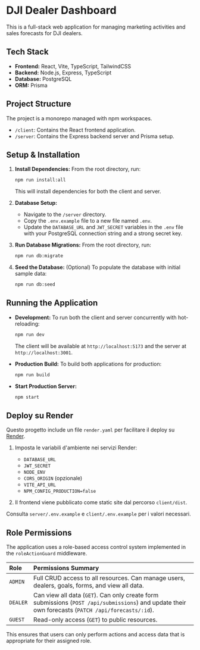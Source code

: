 # DJI Dealer Dashboard

This is a full-stack web application for managing marketing activities and sales forecasts for DJI dealers.

## Tech Stack

- **Frontend:** React, Vite, TypeScript, TailwindCSS
- **Backend:** Node.js, Express, TypeScript
- **Database:** PostgreSQL
- **ORM:** Prisma

## Project Structure

The project is a monorepo managed with npm workspaces.

- `/client`: Contains the React frontend application.
- `/server`: Contains the Express backend server and Prisma setup.

## Setup & Installation

1.  **Install Dependencies:** From the root directory, run:
    ```bash
    npm run install:all
    ```
    This will install dependencies for both the client and server.

2.  **Database Setup:**
    - Navigate to the `/server` directory.
    - Copy the `.env.example` file to a new file named `.env`.
    - Update the `DATABASE_URL` and `JWT_SECRET` variables in the `.env` file with your PostgreSQL connection string and a strong secret key.

3.  **Run Database Migrations:** From the root directory, run:
    ```bash
    npm run db:migrate
    ```

4.  **Seed the Database:** (Optional) To populate the database with initial sample data:
    ```bash
    npm run db:seed
    ```

## Running the Application

-   **Development:** To run both the client and server concurrently with hot-reloading:
    ```bash
    npm run dev
    ```
    The client will be available at `http://localhost:5173` and the server at `http://localhost:3001`.

-   **Production Build:** To build both applications for production:
    ```bash
    npm run build
    ```

-   **Start Production Server:**
    ```bash
    npm start
    ```

## Deploy su Render

Questo progetto include un file `render.yaml` per facilitare il deploy su [Render](https://render.com/).

1. Imposta le variabili d'ambiente nei servizi Render:
   - `DATABASE_URL`
   - `JWT_SECRET`
   - `NODE_ENV`
   - `CORS_ORIGIN` (opzionale)
   - `VITE_API_URL`
   - `NPM_CONFIG_PRODUCTION=false`

3. Il frontend viene pubblicato come static site dal percorso `client/dist`.

Consulta `server/.env.example` e `client/.env.example` per i valori necessari.

## Role Permissions

The application uses a role-based access control system implemented in the `roleActionGuard` middleware.

| Role   | Permissions Summary                                                                                                 |
| :----- | :------------------------------------------------------------------------------------------------------------------ |
| `ADMIN`  | Full CRUD access to all resources. Can manage users, dealers, goals, forms, and view all data.                      |
| `DEALER` | Can view all data (`GET`). Can only create form submissions (`POST /api/submissions`) and update their own forecasts (`PATCH /api/forecasts/:id`). |
| `GUEST`  | Read-only access (`GET`) to public resources.                                                                       |

This ensures that users can only perform actions and access data that is appropriate for their assigned role.
